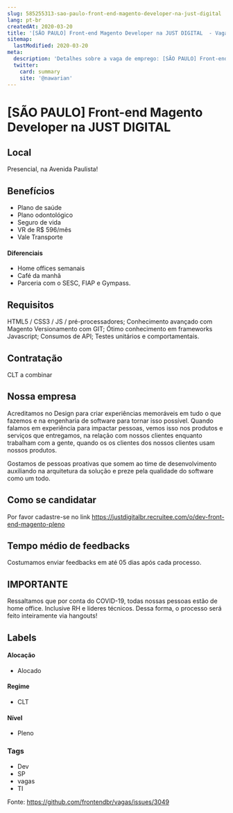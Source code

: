 ```yaml
---
slug: 585255313-sao-paulo-front-end-magento-developer-na-just-digital
lang: pt-br
createdAt: 2020-03-20
title: '[SÃO PAULO] Front-end Magento Developer na JUST DIGITAL  - Vaga de Emprego'
sitemap:
  lastModified: 2020-03-20
meta:
  description: 'Detalhes sobre a vaga de emprego: [SÃO PAULO] Front-end Magento Developer na JUST DIGITAL '
  twitter:
    card: summary
    site: '@nawarian'
---
```


# [SÃO PAULO] Front-end Magento Developer na JUST DIGITAL 

## Local

Presencial, na Avenida Paulista!

## Benefícios

- Plano de saúde
- Plano odontológico
- Seguro de vida
- VR de R$ 596/mês
- Vale Transporte

#### Diferenciais

- Home offices semanais
- Café da manhã
- Parceria com o SESC, FIAP e Gympass.

## Requisitos

HTML5 / CSS3 / JS / pré-processadores;
Conhecimento avançado com Magento
Versionamento com GIT;
Ótimo conhecimento em frameworks Javascript;
Consumos de API;
Testes unitários e comportamentais.

## Contratação

CLT a combinar

## Nossa empresa

Acreditamos no Design para criar experiências memoráveis em tudo o que fazemos e na engenharia de software para tornar isso possível.
Quando falamos em experiência para impactar pessoas, vemos isso nos produtos e serviços que entregamos, na relação com nossos clientes enquanto trabalham com a gente, quando os os clientes dos nossos clientes usam nossos produtos.

Gostamos de pessoas proativas que somem ao time de desenvolvimento auxiliando na arquitetura da solução e preze pela qualidade do software como um todo.

## Como se candidatar

Por favor cadastre-se no link https://justdigitalbr.recruitee.com/o/dev-front-end-magento-pleno

## Tempo médio de feedbacks

Costumamos enviar feedbacks em até 05 dias após cada processo.

## IMPORTANTE
Ressaltamos que por conta do COVID-19, todas nossas pessoas estão de home office. Inclusive RH e líderes técnicos. Dessa forma, o processo será feito inteiramente via hangouts! 

## Labels

#### Alocação
- Alocado

#### Regime
- CLT

#### Nível
- Pleno

### Tags
- Dev
- SP
- vagas
- TI


Fonte: https://github.com/frontendbr/vagas/issues/3049